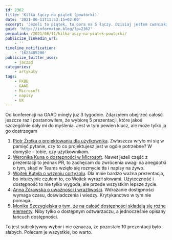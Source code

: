 ```yaml
---
id: 2362
title: 'Kilka łączy na piątek (powtórki)'
date: '2021-06-11T11:53:15+02:00'
excerpt: 'Jeżeli to piątek, to pora na 5 łączy. Dzisiaj jestem cwaniakiem i kierują do tego samego źródła, tylko w różne miejsca.'
guid: 'http://informaton.blog/?p=2362'
permalink: /2021/06/11/kilka-aczy-na-piatek-powtorki/
publicize_linkedin_url:
    - ''
timeline_notification:
    - '1623405200'
publicize_twitter_user:
    - jaczad
categories:
    - artykuły
tags:
    - FKBB
    - GAAD
    - Microsoft
    - napisy
    - UX
---
```


Od konferencji na GAAD minęły już 3 tygodnie. Zdąrzyłem obejrzeć całość jeszcze raz i postanowiłem, że wybiorę 5 prezentacji, które jakoś szczególnie dały mi do myślenia. Jest w tym pewien klucz, ale może tylko ja go dostrzegam

1. [Piotr Źrołka o projektowaniu dla użytkownika](https://www.youtube.com/watch?v=q43jpIBxdh4&t=339s). Zwłaszcza wryło mi się w pamięć pytanie, czy to co projektujesz jest w ogóle potrzebne? W domyśle – tobie, czy użytkownikom.
2. [Weronika Kuna o dostępności w Microsoft](https://www.youtube.com/watch?v=q43jpIBxdh4&t=2588s). Nawet jeżeli część z prezentacji to jednak PR, to zachęcam do zwrócenia uwagi na anegdotki o tym, skąd w Teams wzięło się rozmycie tła i napisy na żywo.
3. [Wojtek Kutyła o wrzeniu cortyzolu](https://www.youtube.com/watch?v=q43jpIBxdh4&t=3771s). Dla mnie bardzo ważna prezentacja, bo intuicyjnie czułem to, co Wojtek wyraził słowami. Użyteczność i dostępność to nie tylko wygoda, ale przede wszystkim lepsze życie.
4. [Anna Żórawska o uważności i wrażliwości](https://www.youtube.com/watch?v=q43jpIBxdh4&t=11400s). Wdrażanie dostępności wymaga czasu, doświadczenia i wiedzy. Krytykanctwo w tym nie pomaga.
5. [Monika Szczygielska o tym, że na całość dostępności składają się różne elementy](https://www.youtube.com/watch?v=q43jpIBxdh4&t=12260s). Niby tylko o dostępnym odtwarzaczu, a jednocześnie opisany łańcuch dostępności.

To jest subiektywny wybór i nie oznacza, że pozostałe 10 prezentacji było słabych. Polecam je wszystkie, bo warto.
